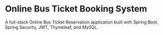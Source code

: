 # Online Bus Ticket Booking System
A full-stack Online Bus Ticket Reservation application built with Spring Boot, Spring Security, JWT, Thymeleaf, and MySQL.
